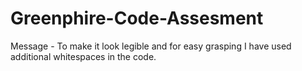 # Greenphire-Code-Assesment


Message - To make it look legible and for easy grasping I have used additional whitespaces in the code.
